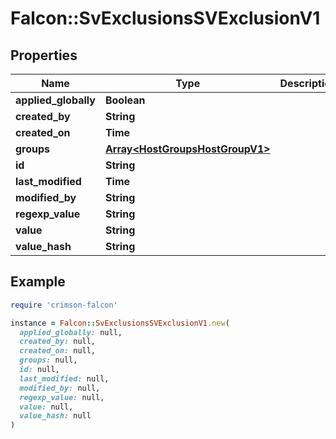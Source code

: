 # Falcon::SvExclusionsSVExclusionV1

## Properties

| Name | Type | Description | Notes |
| ---- | ---- | ----------- | ----- |
| **applied_globally** | **Boolean** |  |  |
| **created_by** | **String** |  |  |
| **created_on** | **Time** |  |  |
| **groups** | [**Array&lt;HostGroupsHostGroupV1&gt;**](HostGroupsHostGroupV1.md) |  |  |
| **id** | **String** |  |  |
| **last_modified** | **Time** |  |  |
| **modified_by** | **String** |  |  |
| **regexp_value** | **String** |  |  |
| **value** | **String** |  |  |
| **value_hash** | **String** |  |  |

## Example

```ruby
require 'crimson-falcon'

instance = Falcon::SvExclusionsSVExclusionV1.new(
  applied_globally: null,
  created_by: null,
  created_on: null,
  groups: null,
  id: null,
  last_modified: null,
  modified_by: null,
  regexp_value: null,
  value: null,
  value_hash: null
)
```

